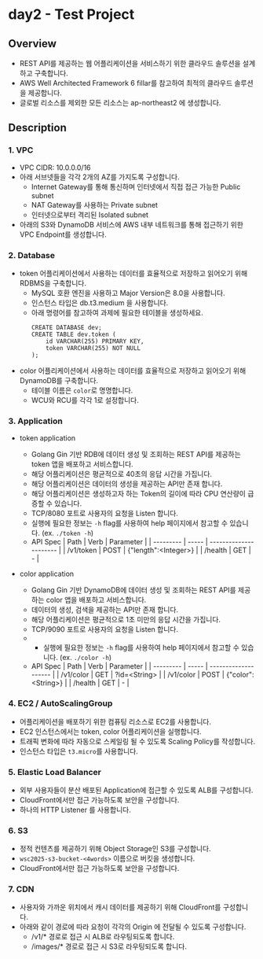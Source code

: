# day2 - Test Project

## Overview

- REST API를 제공하는 웹 어플리케이션을 서비스하기 위한 클라우드 솔루션을 설계하고 구축합니다.
- AWS Well Architected Framework 6 fillar를 참고하여 최적의 클라우드 솔루션을 제공합니다.
- 글로벌 리소스를 제외한 모든 리소스는 ap-northeast2 에 생성합니다.

## Description

### 1. VPC

- VPC CIDR: 10.0.0.0/16
- 아래 서브넷들을 각각 2개의 AZ를 가지도록 구성합니다.
    - Internet Gateway를 통해 통신하며 인터넷에서 직접 접근 가능한 Public subnet
    - NAT Gateway를 사용하는 Private subnet
    - 인터넷으로부터 격리된 Isolated subnet
- 아래의 S3와 DynamoDB 서비스에 AWS 내부 네트워크를 통해 접근하기 위한 VPC Endpoint를 생성합니다.

### 2. Database

- token 어플리케이션에서 사용하는 데이터를 효율적으로 저장하고 읽어오기 위해 RDBMS을 구축합니다.
    - MySQL 호환 엔진을 사용하고 Major Version은 8.0을 사용합니다.
    - 인스턴스 타입은 db.t3.medium 을 사용합니다.
    - 아래 명령어를 참고하여 과제에 필요한 테이블을 생성하세요.
        ```
        CREATE DATABASE dev;
        CREATE TABLE dev.token (
            id VARCHAR(255) PRIMARY KEY,
            token VARCHAR(255) NOT NULL
        );
        ```
- color 어플리케이션에서 사용하는 데이터를 효율적으로 저장하고 읽어오기 위해 DynamoDB를 구축합니다.
    - 테이블 이름은 `color`로 명명합니다.
    - WCU와 RCU를 각각 1로 설정합니다.

### 3. Application

- token application
    - Golang Gin 기반 RDB에 데이터 생성 및 조회하는 REST API를 제공하는 token 앱을 배포하고 서비스합니다.
    - 해당 어플리케이션은 평균적으로 40초의 응답 시간을 가집니다.
    - 해당 어플리케이션은 데이터의 생성을 제공하는 API만 존재 합니다.
    - 해당 어플리케이션은 생성하고자 하는 Token의 길이에 따라 CPU 연산량이 급증할 수 있습니다.
    - TCP/8080 포트로 사용자의 요청을 Listen 합니다.
    - 실행에 필요한 정보는 `-h` flag를 사용하여 help 페이지에서 참고할 수 있습니다. (ex. `./token -h`)
    - API Spec
        | Path      | Verb  | Parameter              |
        | --------- | ----- | ---------------------- |
        | /v1/token | POST  | {"length":\<Integer\>} |
        | /health   | GET   | -                      |

- color application
    - Golang Gin 기반 DynamoDB에 데이터 생성 및 조회하는 REST API를 제공하는 color 앱을 배포하고 서비스합니다.
    - 데이터의 생성, 검색을 제공하는 API만 존재 합니다.
    - 해당 어플리케이션은 평균적으로 1초 미만의 응답 시간을 가집니다.
    - TCP/9090 포트로 사용자의 요청을 Listen 합니다.
    - - 실행에 필요한 정보는 `-h` flag를 사용하여 help 페이지에서 참고할 수 있습니다. (ex. `./color -h`)
    - API Spec
        | Path      | Verb  | Parameter            |
        | --------- | ----- | -------------------- |
        | /v1/color | GET   | ?id=\<String\>       |
        | /v1/color | POST  | {"color":\<String\>} |
        | /health   | GET   | -                    |


### 4. EC2 / AutoScalingGroup

- 어플리케이션을 배포하기 위한 컴퓨팅 리소스로 EC2를 사용합니다.
- EC2 인스턴스에서는 token, color 어플리케이션을 실행합니다.
- 트래픽 변화에 따라 자동으로 스케일링 될 수 있도록 Scaling Policy를 작성합니다.
- 인스턴스 타입은 `t3.micro`를 사용합니다.

### 5. Elastic Load Balancer

- 외부 사용자들이 분산 배포된 Application에 접근할 수 있도록 ALB를 구성합니다.
- CloudFront에서만 접근 가능하도록 보안을 구성합니다.
- 하나의 HTTP Listener 를 사용합니다.

### 6. S3

- 정적 컨텐츠를 제공하기 위해 Object Storage인 S3를 구성합니다.
- `wsc2025-s3-bucket-<4words>` 이름으로 버킷을 생성합니다.
- CloudFront에서만 접근 가능하도록 보안을 구성합니다.

### 7. CDN

- 사용자와 가까운 위치에서 캐시 데이터를 제공하기 위해 CloudFront를 구성합니다.
- 아래와 같이 경로에 따라 요청이 각각의 Origin 에 전달될 수 있도록 구성합니다.
    - /v1/* 경로로 접근 시 ALB로 라우팅되도록 합니다.
    - /images/* 경로로 접근 시 S3로 라우팅되도록 합니다.
